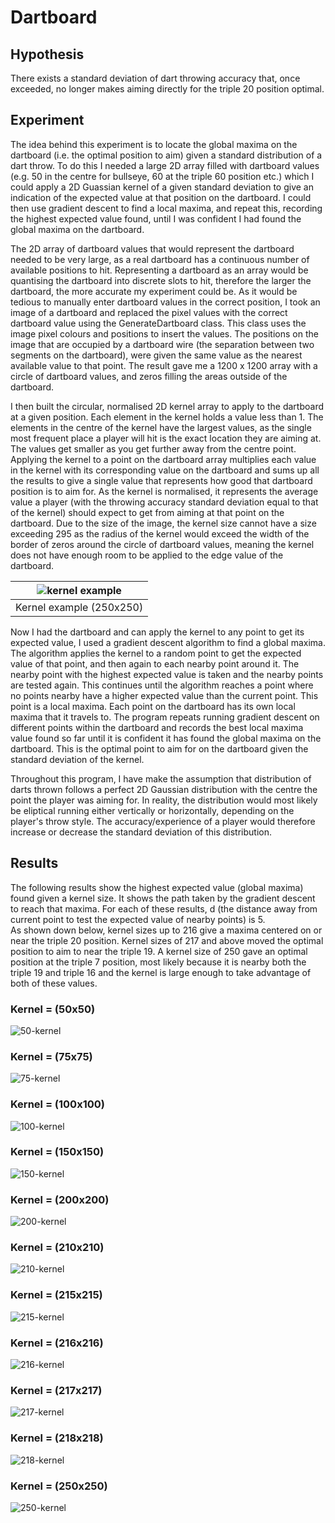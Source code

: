 # Dartboard

## Hypothesis
There exists a standard deviation of dart throwing accuracy that, once exceeded, no longer makes aiming directly for the triple 20 position optimal.

## Experiment
The idea behind this experiment is to locate the global maxima on the dartboard (i.e. the optimal position to aim) given a standard distribution of a dart throw. To do this I needed a large 2D array filled with dartboard values (e.g. 50 in the centre for bullseye, 60 at the triple 60 position etc.) which I could apply a 2D Guassian kernel of a given standard deviation to give an indication of the expected value at that position on the dartboard. I could then use gradient descent to find a local maxima, and repeat this, recording the highest expected value found, until I was confident I had found the global maxima on the dartboard.   

The 2D array of dartboard values that would represent the dartboard needed to be very large, as a real dartboard has a continuous number of available positions to hit. Representing a dartboard as an array would be quantising the dartboard into discrete slots to hit, therefore the larger the dartboard, the more accurate my experiment could be. As it would be tedious to manually enter dartboard values in the correct position, I took an image of a dartboard and replaced the pixel values with the correct dartboard value using the GenerateDartboard class. This class uses the image pixel colours and positions to insert the values. The positions on the image that are occupied by a dartboard wire (the separation between two segments on the dartboard), were given the same value as the nearest available value to that point. The result gave me a 1200 x 1200 array with a circle of dartboard values, and zeros filling the areas outside of the dartboard.

I then built the circular, normalised 2D kernel array to apply to the dartboard at a given position. Each element in the kernel holds a value less than 1. The elements in the centre of the kernel have the largest values, as the single most frequent place a player will hit is the exact location they are aiming at. The values get smaller as you get further away from the centre point. Applying the kernel to a point on the dartboard array multiplies each value in the kernel with its corresponding value on the dartboard and sums up all the results to give a single value that represents how good that dartboard position is to aim for. As the kernel is normalised, it represents the average value a player (with the throwing accuracy standard deviation equal to that of the kernel) should expect to get from aiming at that point on the dartboard. Due to the size of the image, the kernel size cannot have a size exceeding 295 as the radius of the kernel would exceed the width of the border of zeros around the circle of dartboard values, meaning the kernel does not have enough room to be applied to the edge value of the dartboard.

| ![kernel example](https://user-images.githubusercontent.com/41476809/92311923-93700d00-efb3-11ea-9ea3-014df586cfad.png) | 
|:--:| 
| Kernel example (250x250) |

Now I had the dartboard and can apply the kernel to any point to get its expected value, I used a gradient descent algorithm to find a global maxima. The algorithm applies the kernel to a random point to get the expected value of that point, and then again to each nearby point around it. The nearby point with the highest expected value is taken and the nearby points are tested again. This continues until the algorithm reaches a point where no points nearby have a higher expected value than the current point. This point is a local maxima. Each point on the dartboard has its own local maxima that it travels to. The program repeats running gradient descent on different points within the dartboard and records the best local maxima value found so far until it is confident it has found the global maxima on the dartboard. This is the optimal point to aim for on the dartboard given the standard deviation of the kernel.

Throughout this program, I have make the assumption that distribution of darts thrown follows a perfect 2D Gaussian distribution with the centre the point the player was aiming for. In reality, the distribution would most likely be eliptical running either vertically or horizontally, depending on the player's throw style. The accuracy/experience of a player would therefore increase or decrease the standard deviation of this distribution.

## Results

The following results show the highest expected value (global maxima) found given a kernel size. It shows the path taken by the gradient descent to reach that maxima. For each of these results, d (the distance away from current point to test the expected value of nearby points) is 5.   
As shown down below, kernel sizes up to 216 give a maxima centered on or near the triple 20 position. Kernel sizes of 217 and above moved the optimal position to aim to near the triple 19. A kernel size of 250 gave an optimal position at the triple 7 position, most likely because it is nearby both the triple 19 and triple 16 and the kernel is large enough to take advantage of both of these values.

### Kernel = (50x50)
![50-kernel](https://user-images.githubusercontent.com/41476809/92283084-01a2ca00-eef7-11ea-9e5b-a5abdedc3af7.png)

### Kernel = (75x75)
![75-kernel](https://user-images.githubusercontent.com/41476809/92283296-82fa5c80-eef7-11ea-9e5c-22810f526c00.png)

### Kernel = (100x100)
![100-kernel](https://user-images.githubusercontent.com/41476809/92283425-c2c14400-eef7-11ea-88c8-db46293c7839.png)

### Kernel = (150x150)
![150-kernel](https://user-images.githubusercontent.com/41476809/92283594-1e8bcd00-eef8-11ea-89db-5f0660b090c3.png)

### Kernel = (200x200)
![200-kernel](https://user-images.githubusercontent.com/41476809/92284640-4ed46b00-eefa-11ea-9e7a-4fa2518f48b2.png)

### Kernel = (210x210)
![210-kernel](https://user-images.githubusercontent.com/41476809/92284743-9b1fab00-eefa-11ea-8820-a8ad91fd0e7c.png)

### Kernel = (215x215)
![215-kernel](https://user-images.githubusercontent.com/41476809/92284848-dd48ec80-eefa-11ea-8f08-98cde4a6ec79.png)

### Kernel = (216x216)
![216-kernel](https://user-images.githubusercontent.com/41476809/92285074-52b4bd00-eefb-11ea-8f4f-99cb77a7188b.png)

### Kernel = (217x217)
![217-kernel](https://user-images.githubusercontent.com/41476809/92285351-fb631c80-eefb-11ea-80bb-b755bc8bc7cf.png)

### Kernel = (218x218)
![218-kernel](https://user-images.githubusercontent.com/41476809/92285533-7593a100-eefc-11ea-87fc-79108da919ce.png)

### Kernel = (250x250)
![250-kernel](https://user-images.githubusercontent.com/41476809/92285677-cf946680-eefc-11ea-9d50-a46b4ed432e0.png)
